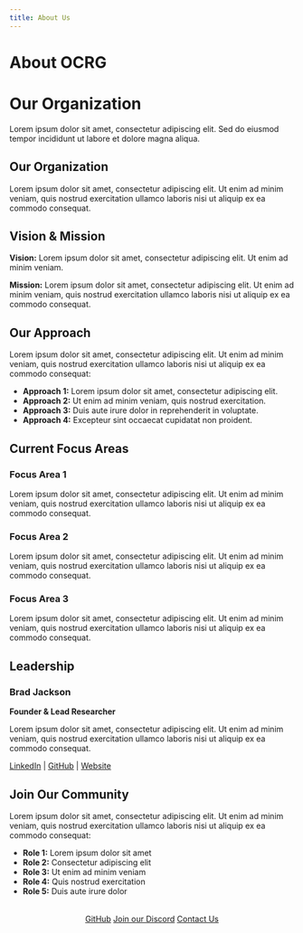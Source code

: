 ```yaml
---
title: About Us
---
```


# About OCRG

<div class="hero about">
  <h1>Our Organization</h1>
  <p>Lorem ipsum dolor sit amet, consectetur adipiscing elit. Sed do eiusmod tempor incididunt ut labore et dolore magna aliqua.</p>
</div>

## Our Organization

Lorem ipsum dolor sit amet, consectetur adipiscing elit. Ut enim ad minim veniam, quis nostrud exercitation ullamco laboris nisi ut aliquip ex ea commodo consequat.

## Vision & Mission

**Vision:** Lorem ipsum dolor sit amet, consectetur adipiscing elit. Ut enim ad minim veniam.

**Mission:** Lorem ipsum dolor sit amet, consectetur adipiscing elit. Ut enim ad minim veniam, quis nostrud exercitation ullamco laboris nisi ut aliquip ex ea commodo consequat.

## Our Approach

Lorem ipsum dolor sit amet, consectetur adipiscing elit. Ut enim ad minim veniam, quis nostrud exercitation ullamco laboris nisi ut aliquip ex ea commodo consequat:

- **Approach 1:** Lorem ipsum dolor sit amet, consectetur adipiscing elit.
- **Approach 2:** Ut enim ad minim veniam, quis nostrud exercitation.
- **Approach 3:** Duis aute irure dolor in reprehenderit in voluptate.
- **Approach 4:** Excepteur sint occaecat cupidatat non proident.

## Current Focus Areas

### Focus Area 1
Lorem ipsum dolor sit amet, consectetur adipiscing elit. Ut enim ad minim veniam, quis nostrud exercitation ullamco laboris nisi ut aliquip ex ea commodo consequat.

### Focus Area 2
Lorem ipsum dolor sit amet, consectetur adipiscing elit. Ut enim ad minim veniam, quis nostrud exercitation ullamco laboris nisi ut aliquip ex ea commodo consequat.

### Focus Area 3
Lorem ipsum dolor sit amet, consectetur adipiscing elit. Ut enim ad minim veniam, quis nostrud exercitation ullamco laboris nisi ut aliquip ex ea commodo consequat.

## Leadership

<div class="team-grid">
  <div class="team-card">
    <div class="team-card-content">
      <h3>Brad Jackson</h3>
      <p><strong>Founder & Lead Researcher</strong></p>
      <p>Lorem ipsum dolor sit amet, consectetur adipiscing elit. Ut enim ad minim veniam, quis nostrud exercitation ullamco laboris nisi ut aliquip ex ea commodo consequat.</p>
      <div class="social-links">
        <a href="https://linkedin.com/in/bradley-jackson-a73a92191" target="_blank">LinkedIn</a> | 
        <a href="https://github.com/iron-hope-shop" target="_blank">GitHub</a> | 
        <a href="https://brad-jackson.com" target="_blank">Website</a>
      </div>
    </div>
  </div>
</div>

## Join Our Community

Lorem ipsum dolor sit amet, consectetur adipiscing elit. Ut enim ad minim veniam, quis nostrud exercitation ullamco laboris nisi ut aliquip ex ea commodo consequat:

- **Role 1:** Lorem ipsum dolor sit amet
- **Role 2:** Consectetur adipiscing elit
- **Role 3:** Ut enim ad minim veniam
- **Role 4:** Quis nostrud exercitation
- **Role 5:** Duis aute irure dolor

<div style="text-align: center; margin: 2rem 0;">
  <a href="https://github.com/OCRG" class="md-button md-button--primary">GitHub</a>
  <a href="https://discord.gg/6SDUxJzSdr" class="md-button md-button--primary">Join our Discord</a>
  <a href="contact" class="md-button">Contact Us</a>
</div> 